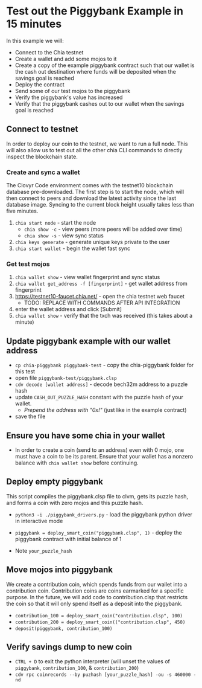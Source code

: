 # Test out the Piggybank Example in 15 minutes

In this example we will:
 - Connect to the Chia testnet
 - Create a wallet and add some mojos to it
 - Create a copy of the example piggybank contract such that our wallet is the cash out destination where funds will be deposited when the savings goal is reached
 - Deploy the contract 
 - Send some of our test mojos to the piggybank
 - Verify the piggybank's value has increased
 - Verify that the piggybank cashes out to our wallet when the savings goal is reached

## Connect to testnet
In order to deploy our coin to the testnet, we want to run a full node. This will also allow us to test out all the other chia CLI commands to directly inspect the blockchain state. 

### Create and sync a wallet
The Clovyr Code environment comes with the testnet10 blockchain database pre-downloaded. The first step is to start the node, which will then connect to peers and download the latest activity since the last database image. Syncing to the current block height usually takes less than five minutes. 

1. `chia start node` - start the node
   - `chia show -c` - view peers (more peers will be added over time)
   - `chia show -s` - view sync status 
2. `chia keys generate` - generate unique keys private to the user
3. `chia start wallet` - begin the wallet fast sync

### Get test mojos
1. `chia wallet show` - view wallet fingerprint and sync status
2. `chia wallet get_address -f [fingerprint]` - get wallet address from fingerprint
3. https://testnet10-faucet.chia.net/ - open the chia testnet web faucet
   - TODO: REPLACE WITH COMMANDS AFTER API INTEGRATION
4. enter the wallet address and click [Submit]
5. `chia wallet show` - verify that the txch was received (this takes about a minute)

## Update piggybank example with our wallet address
 - `cp chia-piggybank piggybank-test` - copy the chia-piggybank folder for this test
 - open file `piggybank-test/piggybank.clsp`
 - `cdv decode [wallet address]` - decode bech32m address to a puzzle hash
 - update `CASH_OUT_PUZZLE_HASH` constant with the puzzle hash of your wallet. 
    - *Prepend the address with "0x!"* (just like in the example contract)
 - save the file

## Ensure you have some chia in your wallet

 - In order to create a coin (send to an address) even with 0 mojo, one must
   have a coin to be its parent.  Ensure that your wallet has a nonzero balance
   with `chia wallet show` before continuing.

## Deploy empty piggybank
This script compiles the piggybank.clsp file to clvm, gets its puzzle hash, and forms a coin with zero mojos and this puzzle hash. 

- `python3 -i ./piggybank_drivers.py` - load the piggybank python driver in interactive mode
- `piggybank = deploy_smart_coin("piggybank.clsp", 1)` - deploy the piggybank contract with initial balance of 1

- Note `your_puzzle_hash`

## Move mojos into piggybank
We create a contribution coin, which spends funds from our wallet into a contribution coin. Contribution coins are coins earmarked for a specific purpose. In the future, we will add code to contribution.clsp that restricts the coin so that it will only spend itself as a deposit into the piggybank. 

 - `contribution_100 = deploy_smart_coin("contribution.clsp", 100)`
 - `contribution_200 = deploy_smart_coin(("contribution.clsp", 450)`
 - `deposit(piggybank, contribution_100)`

## Verify savings dump to new coin
 - `CTRL + D` to exit the python interpreter (will unset the values of `piggybank`, `contribution_100`, & `contribution_200`)
 - `cdv rpc coinrecords --by puzhash [your_puzzle_hash] -ou -s 460000 -nd`
